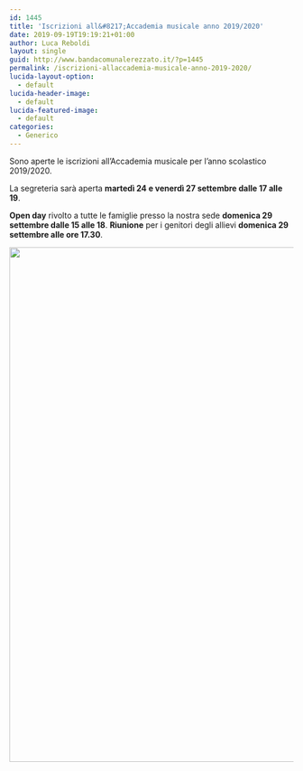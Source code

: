 ```yaml
---
id: 1445
title: 'Iscrizioni all&#8217;Accademia musicale anno 2019/2020'
date: 2019-09-19T19:19:21+01:00
author: Luca Reboldi
layout: single
guid: http://www.bandacomunalerezzato.it/?p=1445
permalink: /iscrizioni-allaccademia-musicale-anno-2019-2020/
lucida-layout-option:
  - default
lucida-header-image:
  - default
lucida-featured-image:
  - default
categories:
  - Generico
---
```

Sono aperte le iscrizioni all&#8217;Accademia musicale per l&#8217;anno scolastico 2019/2020.

La segreteria sarà aperta **martedì 24 e venerdì 27 settembre dalle 17 alle 19**.

**Open day**&nbsp;rivolto a tutte le famiglie presso la nostra sede **domenica 29 settembre dalle 15 alle 18**. **Riunione** per i genitori degli allievi **domenica 29 settembre alle ore 17.30**.

[<img loading="lazy" class="aligncenter size-full wp-image-1446" src="https://i2.wp.com/www.bandacomunalerezzato.it/wp-content/uploads/2019/09/accademia-1920.jpg?resize=620%2C911" alt="" width="620" height="911" srcset="https://i2.wp.com/www.bandacomunalerezzato.it/wp-content/uploads/2019/09/accademia-1920.jpg?w=653 653w, https://i2.wp.com/www.bandacomunalerezzato.it/wp-content/uploads/2019/09/accademia-1920.jpg?resize=204%2C300 204w" sizes="(max-width: 620px) 100vw, 620px" data-recalc-dims="1" />](https://i2.wp.com/www.bandacomunalerezzato.it/wp-content/uploads/2019/09/accademia-1920.jpg)